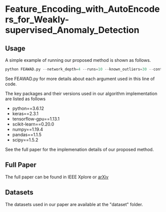 # Feature_Encoding_with_AutoEncoders_for_Weakly-supervised_Anomaly_Detection

## Usage
A simple example of running our proposed method is shown as follows.
```python
python FEAWAD.py --network_depth=4 --runs=10 --known_outliers=30 --cont_rate=0.02 --data_format=0 --output=./results.csv --dataset=`cardio_normalization`
````
See FEAWAD.py for more details about each argument used in this line of code.

The key packages and their versions used in our algorithm implementation are listed as follows
* python==3.6.12
* keras==2.3.1
* tensorflow-gpu==1.13.1
* scikit-learn==0.20.0
* numpy==1.19.4
* pandas==1.1.5
* scipy==1.5.2

See the full paper for the implemenation details of our proposed method.

## Full Paper
The full paper can be found in IEEE Xplore or [arXiv](https://arxiv.org/abs/2105.10500)

## Datasets
The datasets used in our paper are available at the "dataset" folder.
